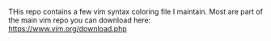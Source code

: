 THis repo contains a few vim syntax coloring
file I maintain. Most are part of the main
vim repo you can download here:
https://www.vim.org/download.php
